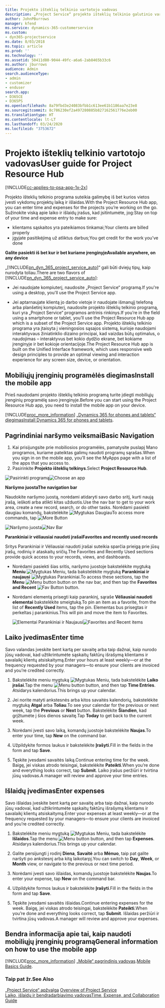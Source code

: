 ```yaml
---
title: Projekto išteklių telkinio vartotojo vadovas
description: „Project Service“ projekto išteklių telkinio galutinio vartotojo vadovas
author: JohnPBurrows
manager: kfend
ms.service: dynamics-365-customerservice
ms.custom:
- dyn365-projectservice
ms.date: 8/03/2018
ms.topic: article
ms.prod: ''
ms.technology: ''
ms.assetid: 50411d80-9044-49fc-a6a6-2ab8465b33c6
ms.author: jburrows
audience: Admin
search.audienceType:
- admin
- customizer
- enduser
search.app:
- D365CE
- D365PS
ms.openlocfilehash: 8a79fbd3e24083bfbb1c613ee61b1186aa7e23e8
ms.sourcegitcommit: 8c786230ef2a497280885b827162561776e2eb00
ms.translationtype: HT
ms.contentlocale: lt-LT
ms.lasthandoff: 03/24/2020
ms.locfileid: "3753672"
---
```

# <a name="user-guide-for-project-resource-hub"></a><span data-ttu-id="7e153-103">Projekto išteklių telkinio vartotojo vadovas</span><span class="sxs-lookup"><span data-stu-id="7e153-103">User guide for Project Resource Hub</span></span>

[!INCLUDE[cc-applies-to-psa-app-1x-2x](../includes/cc-applies-to-psa-app-1x-2x.md)]

<span data-ttu-id="7e153-104">Projekto išteklių telkinio programa suteikia galimybę iš bet kurios vietos įvesti vykdomų projektų laiką ir išlaidas.</span><span class="sxs-lookup"><span data-stu-id="7e153-104">With the Project Resource Hub app, you can enter time and expenses for the projects you’re working on the go.</span></span> <span data-ttu-id="7e153-105">Sužinokite viską apie laiko ir išlaidų įrašus, kad įsitintumėte, jog:</span><span class="sxs-lookup"><span data-stu-id="7e153-105">Stay on top of your time and expense entry to make sure:</span></span>

- <span data-ttu-id="7e153-106">klientams sąskaitos yra pateikiamos tinkamai;</span><span class="sxs-lookup"><span data-stu-id="7e153-106">Your clients are billed properly</span></span>
- <span data-ttu-id="7e153-107">įgyjate pasitikėjimą už atliktus darbus;</span><span class="sxs-lookup"><span data-stu-id="7e153-107">You get credit for the work you’ve done</span></span>

<span data-ttu-id="7e153-108">**Galite pasiekti iš bet kur ir bet kuriame įrenginyje**</span><span class="sxs-lookup"><span data-stu-id="7e153-108">**Available anywhere, on any device**</span></span>

<span data-ttu-id="7e153-109">„[!INCLUDE[pn_dyn_365_project_service_auto](../includes/pn-dyn-365-project-service-auto.md)]“ gali būti dviejų tipų, kaip nurodyta toliau.</span><span class="sxs-lookup"><span data-stu-id="7e153-109">There are two flavors of [!INCLUDE[pn_dyn_365_project_service_auto](../includes/pn-dyn-365-project-service-auto.md)]:</span></span> 

- <span data-ttu-id="7e153-110">Jei naudojate kompiuterį, naudosite „Project Service“ programą.</span><span class="sxs-lookup"><span data-stu-id="7e153-110">If you're using a desktop, you'll use the Project Service app.</span></span> 

- <span data-ttu-id="7e153-111">Jei aptarnaujate klientą jo darbo vietoje ir naudojate išmanųjį telefoną arba planšetinį kompiuterį, naudosite projekto išteklių telkinio programą, kuri yra „Project Service“ programos antrinis rinkinys.</span><span class="sxs-lookup"><span data-stu-id="7e153-111">If you’re in the field using a smartphone or tablet, you’ll use the Project Resource Hub app which is a subset of the Project Service  app.</span></span> <span data-ttu-id="7e153-112">Projekto išteklių telkinio programa yra įtaisyta į vieningosios sąsajos sistemą, kurioje naudojami interaktyvaus žiniatinklio dizaino principai, kad vaizdas būtų optimalus, o naudojimas – interaktyvus bet kokio dydžio ekrane, bet kokiame įrenginyje ir bet kokioje orientacijoje.</span><span class="sxs-lookup"><span data-stu-id="7e153-112">The Project Resource Hub app is built on the Unified Interface framework, which uses responsive web design principles to provide an optimal viewing and interaction experience for any screen size, device, or orientation.</span></span> 


## <a name="install-the-mobile-app"></a><span data-ttu-id="7e153-113">Mobiliųjų įrenginių programėlės diegimas</span><span class="sxs-lookup"><span data-stu-id="7e153-113">Install the mobile app</span></span>
<span data-ttu-id="7e153-114">Prieš naudodami projekto išteklių telkinio programą turite įdiegti mobiliųjų įrenginių programėlę savo įrenginyje.</span><span class="sxs-lookup"><span data-stu-id="7e153-114">Before you can start using the Project Resource Hub app, you need to install the mobile app on your device.</span></span> 

[!INCLUDE[proc_more_information](../includes/proc-more-information.md)] <span data-ttu-id="7e153-115">[„Dynamics 365 for phones and tablets“ diegimas](../mobile-app/install-dynamics-365-for-phones-and-tablets.md)</span><span class="sxs-lookup"><span data-stu-id="7e153-115">[Install Dynamics 365 for phones and tablets](../mobile-app/install-dynamics-365-for-phones-and-tablets.md).</span></span>

## <a name="basic-navigation"></a><span data-ttu-id="7e153-116">Pagrindiniai naršymo veiksmai</span><span class="sxs-lookup"><span data-stu-id="7e153-116">Basic Navigation</span></span>
1.  <span data-ttu-id="7e153-117">Kai prisijungsite prie mobiliosios programėlės, pamatysite puslapį Mano programos, kuriame pateiktas galimų naudoti programų sąrašas.</span><span class="sxs-lookup"><span data-stu-id="7e153-117">When you sign in on the mobile app, you’ll see the MyApps page with a list of the apps that you access to.</span></span> 
2.  <span data-ttu-id="7e153-118">Pasirinkite **Projekto išteklių telkinys**.</span><span class="sxs-lookup"><span data-stu-id="7e153-118">Select **Project Resource Hub**.</span></span>

<span data-ttu-id="7e153-119">![Pasirinkti programą](media/chooseApp_1.png "Pasirinkti programą")</span><span class="sxs-lookup"><span data-stu-id="7e153-119">![Choose an app](media/chooseApp_1.png "Choose an app")</span></span>

<span data-ttu-id="7e153-120">**Naršymo juosta**</span><span class="sxs-lookup"><span data-stu-id="7e153-120">**The navigation bar**</span></span>

<span data-ttu-id="7e153-121">Naudokite naršymo juostą, norėdami atidaryti savo darbo sritį, kurti naują įrašą, ieškoti arba atlikti kitas užduotis.</span><span class="sxs-lookup"><span data-stu-id="7e153-121">Use the nav bar to get to your work area, create a new record, search, or do other tasks.</span></span> <span data-ttu-id="7e153-122">Norėdami pasiekti daugiau komandų, bakstelėkite ![Mygtukas Daugiau](media/MoreButton.png "Mygtukas Daugiau")</span><span class="sxs-lookup"><span data-stu-id="7e153-122">To access more commands, tap ![More Button](media/MoreButton.png "More Button")</span></span>

<span data-ttu-id="7e153-123">![Naršymo juosta](media/NavBar_2.png "Naršymo juosta")</span><span class="sxs-lookup"><span data-stu-id="7e153-123">![Nav Bar](media/NavBar_2.png "Nav Bar")</span></span>

<span data-ttu-id="7e153-124">**Parankiniai ir vėliausiai naudoti įrašai**</span><span class="sxs-lookup"><span data-stu-id="7e153-124">**Favorites and recently used records**</span></span>

<span data-ttu-id="7e153-125">Sritys Parankiniai ir Vėliausiai naudoti įrašai suteikia sparčia prieigą prie jūsų įrašų, rodinių ir ataskaitų sričių.</span><span class="sxs-lookup"><span data-stu-id="7e153-125">The Favorites and Recently Used sections provide quick access to your records, views, and dashboards.</span></span> 

- <span data-ttu-id="7e153-126">Norėdami pasiekti šias sritis, naršymo juostoje bakstelėkite mygtuką **Meniu** ![Mygtukas Meniu](media/MenuButton.png "Mygtukas Meniu"), tada bakstelėkite mygtuką **Parankiniai ir naujausi** ![Mygtukas Parankiniai](media/FavButton.png "Mygtukas Parankiniai").</span><span class="sxs-lookup"><span data-stu-id="7e153-126">To access these sections, tap the **Menu** ![Menu button](media/MenuButton.png "Menu button") button on the nav bar, and then tap the **Favorites and Recent** ![Fav Button](media/FavButton.png "Fav Button") button.</span></span>

- <span data-ttu-id="7e153-127">Norėdami elementą prisegti kaip parankinį, sąraše **Vėliausiai naudoti elementai** bakstelėkite smeigtuką.</span><span class="sxs-lookup"><span data-stu-id="7e153-127">To pin an item as a favorite, from the list of **Recently Used** items, tap the pin.</span></span> <span data-ttu-id="7e153-128">Elementas bus prisegtas ir perkeltas į parankinius.</span><span class="sxs-lookup"><span data-stu-id="7e153-128">This will pin and move the item to Favorites.</span></span>

  <span data-ttu-id="7e153-129">![Elementai Parankiniai ir Naujausi](media/Favs_3.png "Elementai Parankiniai ir Naujausi")</span><span class="sxs-lookup"><span data-stu-id="7e153-129">![Favorites and Recent items](media/Favs_3.png "Favorites and Recent items")</span></span>
 
## <a name="enter-time"></a><span data-ttu-id="7e153-130">Laiko įvedimas</span><span class="sxs-lookup"><span data-stu-id="7e153-130">Enter time</span></span>
<span data-ttu-id="7e153-131">Savo valandas įveskite bent kartą per savaitę arba taip dažnai, kaip nurodo jūsų vadovai, kad užtikrintumėte sąskaitų faktūrų išrašymą klientams ir savalaikį klientų atsiskaitymą.</span><span class="sxs-lookup"><span data-stu-id="7e153-131">Enter your hours at least weekly—or at the frequency requested by your managers—to ensure your clients are invoiced and you’re credited correctly.</span></span>

1. <span data-ttu-id="7e153-132">Bakstelėkite meniu mygtuką ![Mygtukas Meniu](media/MenuButton.png "Mygtukas Meniu"), tada bakstelėkite **Laiko įrašai**.</span><span class="sxs-lookup"><span data-stu-id="7e153-132">Tap the menu ![Menu button](media/MenuButton.png "Menu button") button, and then tap **Time Entries**.</span></span> <span data-ttu-id="7e153-133">Atsidarys kalendorius.</span><span class="sxs-lookup"><span data-stu-id="7e153-133">This brings up your calendar.</span></span>

2. <span data-ttu-id="7e153-134">Jei norite matyti ankstesnės arba kitos savaitės kalendorių, bakstelėkite mygtuką **Atgal** arba **Toliau**.</span><span class="sxs-lookup"><span data-stu-id="7e153-134">To see your calendar for the previous or next week, tap the **Previous** or **Next** button.</span></span> <span data-ttu-id="7e153-135">Bakstelėkite **Šiandien**, kad grįžtumėte į šios dienos savaitę.</span><span class="sxs-lookup"><span data-stu-id="7e153-135">Tap **Today** to get back to the current week.</span></span>

3. <span data-ttu-id="7e153-136">Norėdami įvesti savo laiką, komandų juostoje bakstelėkite **Naujas**.</span><span class="sxs-lookup"><span data-stu-id="7e153-136">To enter your time, tap **New** on the command bar.</span></span> 

4. <span data-ttu-id="7e153-137">Užpildykite formos laukus ir bakstelėkite **Įrašyti**.</span><span class="sxs-lookup"><span data-stu-id="7e153-137">Fill in the fields in the form and tap **Save**.</span></span>

5. <span data-ttu-id="7e153-138">Tęskite įvesdami savaitės laiką.</span><span class="sxs-lookup"><span data-stu-id="7e153-138">Continue entering time for the week.</span></span> <span data-ttu-id="7e153-139">Baigę, jei viskas atrodo teisingai, bakstelėkite **Pateikti**.</span><span class="sxs-lookup"><span data-stu-id="7e153-139">When you’re done and everything looks correct, tap **Submit**.</span></span> <span data-ttu-id="7e153-140">Laiko įrašus peržiūri ir tvirtina jūsų vadovas.</span><span class="sxs-lookup"><span data-stu-id="7e153-140">A manager will review and approve your time entries.</span></span>

## <a name="enter-expenses"></a><span data-ttu-id="7e153-141">Išlaidų įvedimas</span><span class="sxs-lookup"><span data-stu-id="7e153-141">Enter expenses</span></span> 
<span data-ttu-id="7e153-142">Savo išlaidas įveskite bent kartą per savaitę arba taip dažnai, kaip nurodo jūsų vadovai, kad užtikrintumėte sąskaitų faktūrų išrašymą klientams ir savalaikį klientų atsiskaitymą.</span><span class="sxs-lookup"><span data-stu-id="7e153-142">Enter your expenses at least weekly—or at the frequency requested by your managers—to ensure your clients are invoiced and you’re credited correctly.</span></span>

1. <span data-ttu-id="7e153-143">Bakstelėkite meniu mygtuką ![Mygtukas Meniu](media/MenuButton.png "Mygtukas Meniu"), tada bakstelėkite **Išlaidos**.</span><span class="sxs-lookup"><span data-stu-id="7e153-143">Tap the menu ![Menu button](media/MenuButton.png "Menu button") button, and then tap **Expenses**.</span></span> <span data-ttu-id="7e153-144">Atsidarys kalendorius.</span><span class="sxs-lookup"><span data-stu-id="7e153-144">This brings up your calendar.</span></span>

2. <span data-ttu-id="7e153-145">Galite persijungti į rodinį **Diena**, **Savaitė** arba **Mėnuo**, taip pat galite naršyti po ankstesnį arba kitą laikotarpį.</span><span class="sxs-lookup"><span data-stu-id="7e153-145">You can switch to **Day**, **Week**, or **Month** view, or navigate to the previous or next time period.</span></span> 

3. <span data-ttu-id="7e153-146">Norėdami įvesti savo išlaidas, komandų juostoje bakstelėkite **Naujas**.</span><span class="sxs-lookup"><span data-stu-id="7e153-146">To enter your expense, tap **New** on the command bar.</span></span> 

4. <span data-ttu-id="7e153-147">Užpildykite formos laukus ir bakstelėkite **Įrašyti**.</span><span class="sxs-lookup"><span data-stu-id="7e153-147">Fill in the fields in the form and tap **Save**.</span></span>

5. <span data-ttu-id="7e153-148">Tęskite įvesdami savaitės išlaidas.</span><span class="sxs-lookup"><span data-stu-id="7e153-148">Continue entering expenses for the week.</span></span> <span data-ttu-id="7e153-149">Baigę, jei viskas atrodo teisingai, bakstelėkite **Pateikti**.</span><span class="sxs-lookup"><span data-stu-id="7e153-149">When you’re done and everything looks correct, tap **Submit**.</span></span> <span data-ttu-id="7e153-150">Išlaidas peržiūri ir tvirtina jūsų vadovas.</span><span class="sxs-lookup"><span data-stu-id="7e153-150">A manager will review and approve your expenses.</span></span>

## <a name="general-information-on-how-to-use-the-mobile-app"></a><span data-ttu-id="7e153-151">Bendra informacija apie tai, kaip naudoti mobiliųjų įrenginių programą</span><span class="sxs-lookup"><span data-stu-id="7e153-151">General information on how to use the mobile app</span></span> 
[!INCLUDE[proc_more_information](../includes/proc-more-information.md)] <span data-ttu-id="7e153-152">[„Mobile“ pagrindinis vadovas](../mobile-app/dynamics-365-phones-tablets-users-guide.md).</span><span class="sxs-lookup"><span data-stu-id="7e153-152">[Mobile Basics Guide](../mobile-app/dynamics-365-phones-tablets-users-guide.md).</span></span>

### <a name="see-also"></a><span data-ttu-id="7e153-153">Taip pat žr.</span><span class="sxs-lookup"><span data-stu-id="7e153-153">See Also</span></span>  
 <span data-ttu-id="7e153-154">[„Project Service“ apžvalga](../project-service/overview.md) </span><span class="sxs-lookup"><span data-stu-id="7e153-154">[Overview of Project Service](../project-service/overview.md) </span></span>  
 [<span data-ttu-id="7e153-155">Laiko, išlaidų ir bendradarbiavimo vadovas</span><span class="sxs-lookup"><span data-stu-id="7e153-155">Time, Expense, and Collaboration Guide</span></span>](../project-service/time-expense-collaboration-guide.md)   
 
